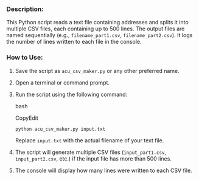 ### Description:

This Python script reads a text file containing addresses and splits it into multiple CSV files, each containing up to 500 lines. The output files are named sequentially (e.g., `filename_part1.csv`, `filename_part2.csv`). It logs the number of lines written to each file in the console.

### How to Use:

1.  Save the script as `acu_csv_maker.py` or any other preferred name.
2.  Open a terminal or command prompt.
3.  Run the script using the following command:
    
    bash
    
    CopyEdit
    
    `python acu_csv_maker.py input.txt` 
    
    Replace `input.txt` with the actual filename of your text file.
4.  The script will generate multiple CSV files (`input_part1.csv`, `input_part2.csv`, etc.) if the input file has more than 500 lines.
5.  The console will display how many lines were written to each CSV file.
